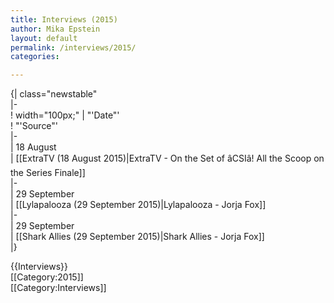 ```yaml
---
title: Interviews (2015)
author: Mika Epstein
layout: default
permalink: /interviews/2015/
categories:

---
```

{| class="newstable"  
|-  
! width="100px;" | "'Date"'  
! "'Source"'  
|-  
| 18 August  
| [[ExtraTV (18 August 2015)|ExtraTV - On the Set of âCSIâ! All the Scoop on the Series Finale]]  
|-  
| 29 September  
| [[Lylapalooza (29 September 2015)|Lylapalooza - Jorja Fox]]  
|-  
| 29 September  
| [[Shark Allies (29 September 2015)|Shark Allies - Jorja Fox]]  
|}

{{Interviews}}  
[[Category:2015]]  
[[Category:Interviews]]